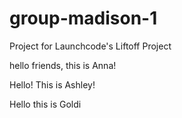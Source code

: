 # group-madison-1
Project for Launchcode's Liftoff Project


hello friends, this is Anna! 

Hello! This is Ashley!

Hello this is Goldi

